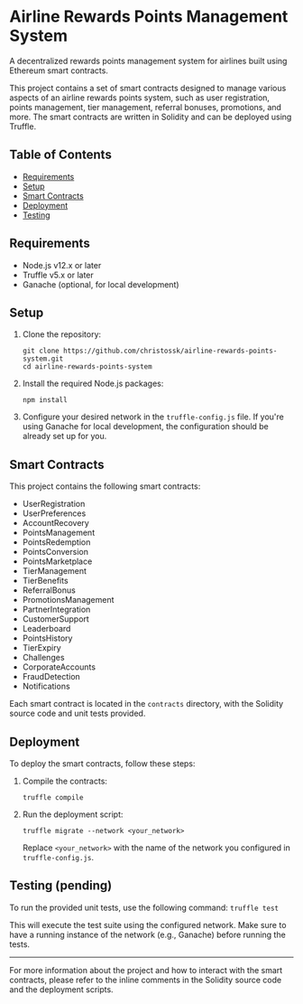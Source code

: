 # Airline Rewards Points Management System

A decentralized rewards points management system for airlines built using Ethereum smart contracts.

This project contains a set of smart contracts designed to manage various aspects of an airline rewards points system, such as user registration, points management, tier management, referral bonuses, promotions, and more. The smart contracts are written in Solidity and can be deployed using Truffle.

## Table of Contents

- [Requirements](#requirements)
- [Setup](#setup)
- [Smart Contracts](#smart-contracts)
- [Deployment](#deployment)
- [Testing](#testing)

## Requirements

- Node.js v12.x or later
- Truffle v5.x or later
- Ganache (optional, for local development)

## Setup

1. Clone the repository:
    ```
    git clone https://github.com/christossk/airline-rewards-points-system.git
    cd airline-rewards-points-system
    ```

2. Install the required Node.js packages:
    ```
    npm install
    ```

3. Configure your desired network in the `truffle-config.js` file. If you're using Ganache for local development, the configuration should be already set up for you.

## Smart Contracts

This project contains the following smart contracts:

- UserRegistration
- UserPreferences
- AccountRecovery
- PointsManagement
- PointsRedemption
- PointsConversion
- PointsMarketplace
- TierManagement
- TierBenefits
- ReferralBonus
- PromotionsManagement
- PartnerIntegration
- CustomerSupport
- Leaderboard
- PointsHistory
- TierExpiry
- Challenges
- CorporateAccounts
- FraudDetection
- Notifications

Each smart contract is located in the `contracts` directory, with the Solidity source code and unit tests provided.

## Deployment

To deploy the smart contracts, follow these steps:

1. Compile the contracts:
    ```
    truffle compile
    ```

2. Run the deployment script:
    ```
    truffle migrate --network <your_network>
    ```
   Replace `<your_network>` with the name of the network you configured in `truffle-config.js`.

## Testing (pending)

To run the provided unit tests, use the following command:
    ```
truffle test
    ```

This will execute the test suite using the configured network. Make sure to have a running instance of the network (e.g., Ganache) before running the tests.

---

For more information about the project and how to interact with the smart contracts, please refer to the inline comments in the Solidity source code and the deployment scripts.




